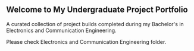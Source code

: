 ## Welcome to My Undergraduate Project Portfolio

A curated collection of project builds completed during my Bachelor's in Electronics and Communication Engineering.

Please check Electronics and Communication Engineering folder.
